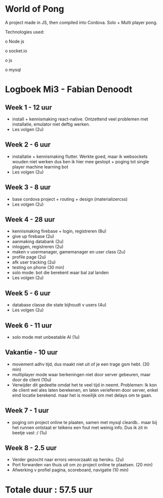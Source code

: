 # World of Pong

A project made in JS, then compiled into Cordova.
Solo + Multi player pong.

Technologies used:

  o Node js
  
  o socket.io
  
  o js
  
  o mysql


# Logboek Mi3 - Fabian Denoodt
## Week 1 - 12 uur
* install + kennismaking react-native. 
  Ontzettend veel problemen met installatie, emulator niet deftig werken.
 * Les volgen (2u)

## Week 2 - 6 uur
* installatie + kennismaking flutter. Werkte goed, maar ik websockets wouden niet werken dus ben ik hier mee gestopt + poging tot single player machine learning bot
* Les volgen (2u)

## Week 3 - 8 uur
* base cordova project + routing + design (materializercss)
* Les volgen (2u)

## Week 4 - 28 uur
* kennismaking firebase + login, registreren (8u)
* give up firebase (2u)
* aanmaking databank (2u)
* inloggen, registreren (2u)
* maken v usermanager, gamemanager en user class (2u)
* profile page (2u)
* afk user tracking (2u)
* testing on phone (30 min)
* solo mode: bot die berekent waar bal zal landen
* Les volgen (2u)

## Week 5 - 6 uur
* database classe die state bijhoudt v users (4u)
* Les volgen (2u)

## Week 6 - 11 uur
 * solo mode met unbeatable AI (1u)
 
## Vakantie - 10 uur
 * movement adhv tijd, dus maakt niet uit of je een trage gsm hebt. (30 min)
 * multiplayer mode waar berkeningen niet door server gebeuren, maar door de client (10u)
 * Verwijder dit gedeelte omdat het te veel tijd in neemt.
 Problemen: 
 Ik kon de client wel ales laten berekenen, en laten verieferen door server, enkel eind locatie berekend. maar het is moeilijk om met delays om te gaan.

## Week 7 - 1 uur
* poging om project online te plaaten, samen met mysql cleardb.. maar bij het runnen ontstaat er telkens een fout met weinig info. Dus ik zit in beetje vast :/ (1u)

## Week 8 - 2.5 uur
 * Verder gezocht naar errors veroorzaakt op heroku. (2u)
 * Port forwarden van thuis uit om zo project online te plaatsen. (20 min)
 * Afwerking v profiel pagina, scoreboard, navigatie (10 min)





# Totale duur : 57.5 uur
